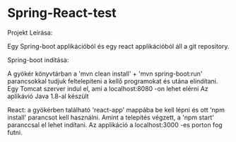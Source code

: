 # Spring-React-test

Projekt Leírása:

Egy Spring-boot applikációból és egy react applikációból áll a git repository.

Spring-boot indítása:

A gyökér könyvtárban a 'mvn clean install' + 'mvn spring-boot:run' parancsokkal tudjuk feltelepíteni a kellő programokat és utána elindítani. Egy Tomcat szerver indul el, ami a localhost:8080 -on lehet elérni
Az aplikávió Java 1.8-al készült

React:
a gyökérben található 'react-app' mappába be kell lépni és ott 'npm install' parancsot kell használni. Amint a telepítés végzett, a 'npm start' paranccsal el lehet indítani. Az applikáció a localhost:3000 -es porton fog futni.
